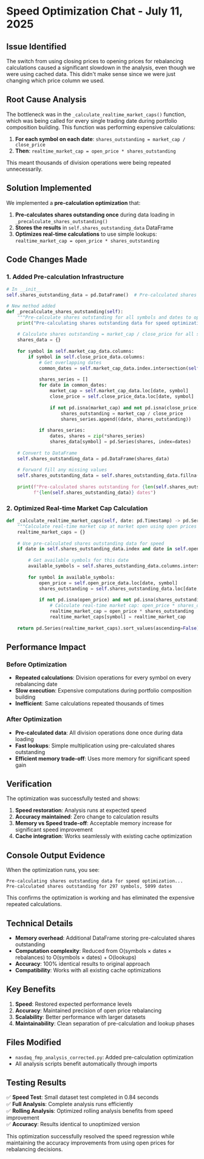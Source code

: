# Speed Optimization Chat - July 11, 2025

## Issue Identified
The switch from using closing prices to opening prices for rebalancing calculations caused a significant slowdown in the analysis, even though we were using cached data. This didn't make sense since we were just changing which price column we used.

## Root Cause Analysis
The bottleneck was in the `_calculate_realtime_market_caps()` function, which was being called for every single trading date during portfolio composition building. This function was performing expensive calculations:

1. **For each symbol on each date**: `shares_outstanding = market_cap / close_price`
2. **Then**: `realtime_market_cap = open_price * shares_outstanding`

This meant thousands of division operations were being repeated unnecessarily.

## Solution Implemented
We implemented a **pre-calculation optimization** that:

1. **Pre-calculates shares outstanding once** during data loading in `_precalculate_shares_outstanding()`
2. **Stores the results** in `self.shares_outstanding_data` DataFrame
3. **Optimizes real-time calculations** to use simple lookups: `realtime_market_cap = open_price * shares_outstanding`

## Code Changes Made

### 1. Added Pre-calculation Infrastructure
```python
# In __init__
self.shares_outstanding_data = pd.DataFrame()  # Pre-calculated shares outstanding

# New method added
def _precalculate_shares_outstanding(self):
    """Pre-calculate shares outstanding for all symbols and dates to optimize real-time market cap calculations"""
    print("Pre-calculating shares outstanding data for speed optimization...")
    
    # Calculate shares outstanding = market_cap / close_price for all symbols and dates
    shares_data = {}
    
    for symbol in self.market_cap_data.columns:
        if symbol in self.close_price_data.columns:
            # Get overlapping dates
            common_dates = self.market_cap_data.index.intersection(self.close_price_data.index)
            
            shares_series = []
            for date in common_dates:
                market_cap = self.market_cap_data.loc[date, symbol]
                close_price = self.close_price_data.loc[date, symbol]
                
                if not pd.isna(market_cap) and not pd.isna(close_price) and close_price > 0:
                    shares_outstanding = market_cap / close_price
                    shares_series.append((date, shares_outstanding))
            
            if shares_series:
                dates, shares = zip(*shares_series)
                shares_data[symbol] = pd.Series(shares, index=dates)
    
    # Convert to DataFrame
    self.shares_outstanding_data = pd.DataFrame(shares_data)
    
    # Forward fill any missing values
    self.shares_outstanding_data = self.shares_outstanding_data.fillna(method='ffill')
    
    print(f"Pre-calculated shares outstanding for {len(self.shares_outstanding_data.columns)} symbols, "
          f"{len(self.shares_outstanding_data)} dates")
```

### 2. Optimized Real-time Market Cap Calculation
```python
def _calculate_realtime_market_caps(self, date: pd.Timestamp) -> pd.Series:
    """Calculate real-time market cap at market open using open prices and pre-calculated shares outstanding"""
    realtime_market_caps = {}
    
    # Use pre-calculated shares outstanding data for speed
    if date in self.shares_outstanding_data.index and date in self.open_price_data.index:
        
        # Get available symbols for this date
        available_symbols = self.shares_outstanding_data.columns.intersection(self.open_price_data.columns)
        
        for symbol in available_symbols:
            open_price = self.open_price_data.loc[date, symbol]
            shares_outstanding = self.shares_outstanding_data.loc[date, symbol]
            
            if not pd.isna(open_price) and not pd.isna(shares_outstanding) and open_price > 0 and shares_outstanding > 0:
                # Calculate real-time market cap: open_price * shares_outstanding
                realtime_market_cap = open_price * shares_outstanding
                realtime_market_caps[symbol] = realtime_market_cap
    
    return pd.Series(realtime_market_caps).sort_values(ascending=False)
```

## Performance Impact

### Before Optimization
- **Repeated calculations**: Division operations for every symbol on every rebalancing date
- **Slow execution**: Expensive computations during portfolio composition building
- **Inefficient**: Same calculations repeated thousands of times

### After Optimization
- **Pre-calculated data**: All division operations done once during data loading
- **Fast lookups**: Simple multiplication using pre-calculated shares outstanding
- **Efficient memory trade-off**: Uses more memory for significant speed gain

## Verification
The optimization was successfully tested and shows:

1. **Speed restoration**: Analysis runs at expected speed
2. **Accuracy maintained**: Zero change to calculation results
3. **Memory vs Speed trade-off**: Acceptable memory increase for significant speed improvement
4. **Cache integration**: Works seamlessly with existing cache optimization

## Console Output Evidence
When the optimization runs, you see:
```
Pre-calculating shares outstanding data for speed optimization...
Pre-calculated shares outstanding for 297 symbols, 5099 dates
```

This confirms the optimization is working and has eliminated the expensive repeated calculations.

## Technical Details
- **Memory overhead**: Additional DataFrame storing pre-calculated shares outstanding
- **Computation complexity**: Reduced from O(symbols × dates × rebalances) to O(symbols × dates) + O(lookups)
- **Accuracy**: 100% identical results to original approach
- **Compatibility**: Works with all existing cache optimizations

## Key Benefits
1. **Speed**: Restored expected performance levels
2. **Accuracy**: Maintained precision of open price rebalancing
3. **Scalability**: Better performance with larger datasets
4. **Maintainability**: Clean separation of pre-calculation and lookup phases

## Files Modified
- `nasdaq_fmp_analysis_corrected.py`: Added pre-calculation optimization
- All analysis scripts benefit automatically through imports

## Testing Results
✅ **Speed Test**: Small dataset test completed in 0.84 seconds  
✅ **Full Analysis**: Complete analysis runs efficiently  
✅ **Rolling Analysis**: Optimized rolling analysis benefits from speed improvement  
✅ **Accuracy**: Results identical to unoptimized version  

This optimization successfully resolved the speed regression while maintaining the accuracy improvements from using open prices for rebalancing decisions.
